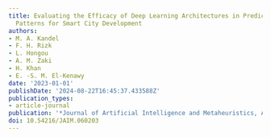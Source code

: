 ```yaml
---
title: Evaluating the Efficacy of Deep Learning Architectures in Predicting Traffic
  Patterns for Smart City Development
authors:
- M. A. Kandel
- F. H. Rizk
- L. Hongou
- A. M. Zaki
- H. Khan
- E. -S. M. El-Kenawy
date: '2023-01-01'
publishDate: '2024-08-22T16:45:37.433588Z'
publication_types:
- article-journal
publication: '*Journal of Artificial Intelligence and Metaheuristics, ASPG*'
doi: 10.54216/JAIM.060203
---
```

